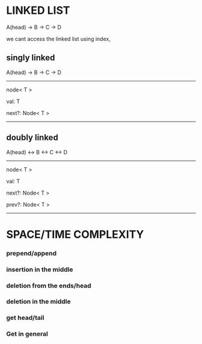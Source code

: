 # LINKED LIST

A(head) -> B -> C -> D

we cant access the linked list using index,

## singly linked

A(head) -> B -> C -> D

---

node< T >

val: T

next?: Node< T >

---

## doubly linked

A(head) <-> B <-> C <-> D

---

node< T >

val: T

next?: Node< T >

prev?: Node< T >

---

# SPACE/TIME COMPLEXITY

### prepend/append

### insertion in the middle

### deletion from the ends/head

### deletion in the middle

### get head/tail

### Get in general
